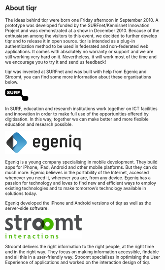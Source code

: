 ## About tiqr

The ideas behind tiqr were born one Friday afternoon in September 2010. A prototype was developed funded by the SURFnet/Kennisnet Innovation Project and was demonstrated at a show in December 2010. Because of the enthusiasm among the visitors to this event, we decided to further develop tiqr and to release it in open source. tiqr is intended as a plug-in authentication method to be used in federated and non-federated web applications. It comes with absolutely no warranty or support and we are still working very hard on it. Nevertheless, it will work most of the time and we encourage you to try it and send us feedback!

tiqr was invented at SURFnet and was built with help from Egeniq and Stroomt, you can find some more information about these organisations below.

![SURF](./img/surf.png)

In SURF, education and research institutions work together on ICT facilities and innovation in order to make full use of the opportunities offered by digitisation. In this way, together we can make better and more flexible education and research possible.

![Egeniq](./img/egeniq.png)

Egeniq is a young company specialising in mobile development. They build apps for iPhone, iPad, Android and other mobile platforms. But they can do much more: Egeniq believes in the portability of the Internet, accessed whenever you need it, wherever you are, from any device. Egeniq has a passion for technology and loves to find new and efficient ways to employ existing technologies and to make tomorrow’s technology available in solutions today.

Egeniq developed the iPhone and Android versions of tiqr as well as the server-side software.

![Stroomt](./img/stroomt.png)

Stroomt delivers the right information to the right people, at the right time and in the right way. They focus on making information accessible, findable and all this in a user-friendly way. Stroomt specialises in optimising the User Experience of applications and worked on the interaction design of tiqr.